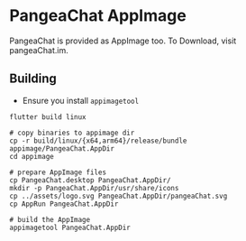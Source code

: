 # PangeaChat AppImage

PangeaChat is provided as AppImage too. To Download, visit pangeaChat.im.

## Building

- Ensure you install `appimagetool`

```shell
flutter build linux

# copy binaries to appimage dir
cp -r build/linux/{x64,arm64}/release/bundle appimage/PangeaChat.AppDir
cd appimage

# prepare AppImage files
cp PangeaChat.desktop PangeaChat.AppDir/
mkdir -p PangeaChat.AppDir/usr/share/icons
cp ../assets/logo.svg PangeaChat.AppDir/pangeaChat.svg
cp AppRun PangeaChat.AppDir

# build the AppImage
appimagetool PangeaChat.AppDir
```
